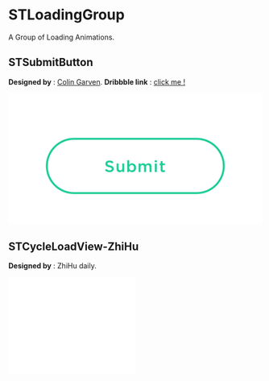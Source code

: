 # STLoadingGroup

A Group of Loading Animations.

## STSubmitButton

**Designed by** :  [Colin Garven](https://dribbble.com/ColinGarven). **Dribbble link** : [click me !](https://dribbble.com/shots/1426764-Submit-Button)

![](./SCREENSHOTS/STSubmitButton.gif)

## STCycleLoadView-ZhiHu

**Designed by** : ZhiHu daily.

![](./SCREENSHOTS/STCycleLoadView-ZhiHu.gif)